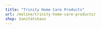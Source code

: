 ```yaml
---
title: "Trinity Home Care Products"
url: /moline/trinity-home-care-products/
shop: Sanitätshaus
---
```

